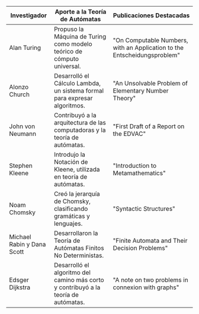 | Investigador          | Aporte a la Teoría de Autómatas                                      | Publicaciones Destacadas                                      |
|-----------------------|------------------------------------------------------------------------|-----------------------------------------------------------------|
| Alan Turing           | Propuso la Máquina de Turing como modelo teórico de cómputo universal.| "On Computable Numbers, with an Application to the Entscheidungsproblem" |
| Alonzo Church         | Desarrolló el Cálculo Lambda, un sistema formal para expresar algoritmos.| "An Unsolvable Problem of Elementary Number Theory"             |
| John von Neumann      | Contribuyó a la arquitectura de las computadoras y la teoría de autómatas. | "First Draft of a Report on the EDVAC"                          |
| Stephen Kleene        | Introdujo la Notación de Kleene, utilizada en teoría de autómatas.     | "Introduction to Metamathematics"                               |
| Noam Chomsky          | Creó la jerarquía de Chomsky, clasificando gramáticas y lenguajes.    | "Syntactic Structures"                                         |
| Michael Rabin y Dana Scott | Desarrollaron la Teoría de Autómatas Finitos No Deterministas.     | "Finite Automata and Their Decision Problems"                   |
| Edsger Dijkstra       | Desarrolló el algoritmo del camino más corto y contribuyó a la teoría de autómatas. | "A note on two problems in connexion with graphs"          |
